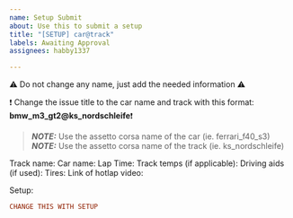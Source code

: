 ```yaml
---
name: Setup Submit
about: Use this to submit a setup
title: "[SETUP] car@track"
labels: Awaiting Approval
assignees: habby1337

---
```


⚠️ Do not change any name, just add the needed information  ⚠️

❗ Change the issue title to the car name and track with this format: <b>bmw_m3_gt2@ks_nordschleife</b>❗

> **_NOTE:_** Use the assetto corsa name of the car (ie. ferrari_f40_s3)
> **_NOTE:_** Use the assetto corsa name of the track (ie. ks_nordschleife)

Track name: 
Car name: 
Lap Time: 
Track temps (if applicable): 
Driving aids (if used): 
Tires: 
Link of hotlap video:

Setup:
```ini
CHANGE THIS WITH SETUP
```
